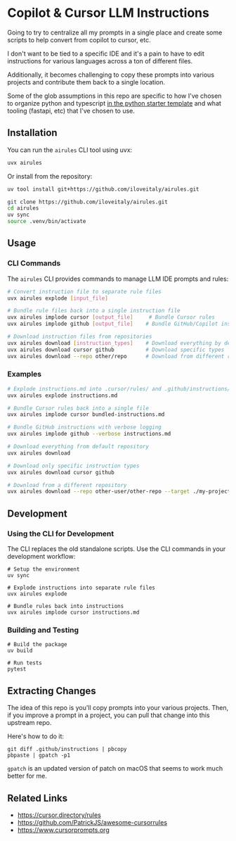 # Copilot & Cursor LLM Instructions

Going to try to centralize all my prompts in a single place and create some scripts to help convert from copilot to cursor, etc.

I don't want to be tied to a specific IDE and it's a pain to have to edit instructions for various languages across a ton of different files.

Additionally, it becomes challenging to copy these prompts into various projects and contribute them back to a single location.

Some of the glob assumptions in this repo are specific to how I've chosen to organize python and typescript [in the python starter template](https://github.com/iloveitaly/python-starter-template) and what tooling (fastapi, etc) that I've chosen to use.

## Installation

You can run the `airules` CLI tool using uvx:

```sh
uvx airules
```

Or install from the repository:

```sh
uv tool install git+https://github.com/iloveitaly/airules.git
```

```sh
git clone https://github.com/iloveitaly/airules.git
cd airules
uv sync
source .venv/bin/activate
```

## Usage

### CLI Commands

The `airules` CLI provides commands to manage LLM IDE prompts and rules:

```sh
# Convert instruction file to separate rule files
uvx airules explode [input_file]

# Bundle rule files back into a single instruction file
uvx airules implode cursor [output_file]     # Bundle Cursor rules
uvx airules implode github [output_file]    # Bundle GitHub/Copilot instructions

# Download instruction files from repositories
uvx airules download [instruction_types]    # Download everything by default
uvx airules download cursor github          # Download specific types
uvx airules download --repo other/repo      # Download from different repo


```

### Examples

```sh
# Explode instructions.md into .cursor/rules/ and .github/instructions/
uvx airules explode instructions.md

# Bundle Cursor rules back into a single file
uvx airules implode cursor bundled-instructions.md

# Bundle GitHub instructions with verbose logging
uvx airules implode github --verbose instructions.md

# Download everything from default repository
uvx airules download

# Download only specific instruction types
uvx airules download cursor github

# Download from a different repository
uvx airules download --repo other-user/other-repo --target ./my-project
```

## Development

### Using the CLI for Development

The CLI replaces the old standalone scripts. Use the CLI commands in your development workflow:

```shell
# Setup the environment
uv sync

# Explode instructions into separate rule files
uvx airules explode

# Bundle rules back into instructions
uvx airules implode cursor instructions.md
```

### Building and Testing

```shell
# Build the package
uv build

# Run tests
pytest
```




## Extracting Changes

The idea of this repo is you'll copy prompts into your various projects. Then, if you improve a prompt in a project, you can pull that change into this upstream repo.

Here's how to do it:

```shell
git diff .github/instructions | pbcopy
pbpaste | gpatch -p1
```

`gpatch` is an updated version of patch on macOS that seems to work much better for me.

## Related Links

* https://cursor.directory/rules
* https://github.com/PatrickJS/awesome-cursorrules
* https://www.cursorprompts.org
